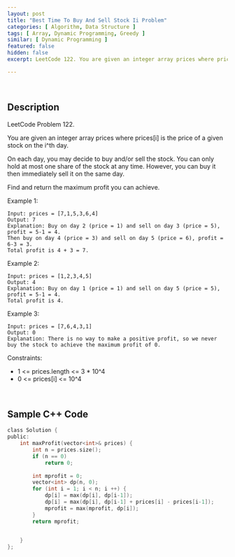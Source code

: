 ```yaml
---
layout: post
title: "Best Time To Buy And Sell Stock Ii Problem"
categories: [ Algorithm, Data Structure ]
tags: [ Array, Dynamic Programming, Greedy ]
similar: [ Dynamic Programming ]
featured: false
hidden: false
excerpt: LeetCode 122. You are given an integer array prices where prices[i] is the price of a given stock on the ith day.

---
```


<br />

## Description

LeetCode Problem 122.

You are given an integer array prices where prices[i] is the price of a given stock on the i^th day.

On each day, you may decide to buy and/or sell the stock. You can only hold at most one share of the stock at any time. However, you can buy it then immediately sell it on the same day.

Find and return the maximum profit you can achieve.

Example 1:
```
Input: prices = [7,1,5,3,6,4]
Output: 7
Explanation: Buy on day 2 (price = 1) and sell on day 3 (price = 5), profit = 5-1 = 4.
Then buy on day 4 (price = 3) and sell on day 5 (price = 6), profit = 6-3 = 3.
Total profit is 4 + 3 = 7.
```

Example 2:
```
Input: prices = [1,2,3,4,5]
Output: 4
Explanation: Buy on day 1 (price = 1) and sell on day 5 (price = 5), profit = 5-1 = 4.
Total profit is 4.
```

Example 3:
```
Input: prices = [7,6,4,3,1]
Output: 0
Explanation: There is no way to make a positive profit, so we never buy the stock to achieve the maximum profit of 0.
```

Constraints:
* 1 <= prices.length <= 3 * 10^4
* 0 <= prices[i] <= 10^4

<br />

## Sample C++ Code


```c
class Solution {
public:
    int maxProfit(vector<int>& prices) {
        int n = prices.size();
        if (n == 0)
            return 0;
        
        int mprofit = 0;
        vector<int> dp(n, 0);
        for (int i = 1; i < n; i ++) {
            dp[i] = max(dp[i], dp[i-1]);
            dp[i] = max(dp[i], dp[i-1] + prices[i] - prices[i-1]);
            mprofit = max(mprofit, dp[i]);
        }
        return mprofit;
        

    }
};
```


